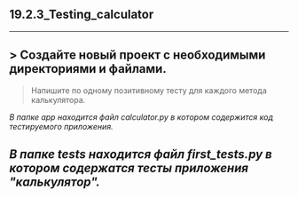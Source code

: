 ## 19.2.3_Testing_calculator
_____
## > Создайте новый проект с необходимыми директориями и файлами.  
  
> Напишите по одному позитивному тесту для каждого метода калькулятора.  
  
*В папке app находится файл calculator.py в котором содержится код тестируемого приложения.*  
  
*В папке tests находится файл first_tests.py в котором содержатся тесты приложения "калькулятор".*  
-----
